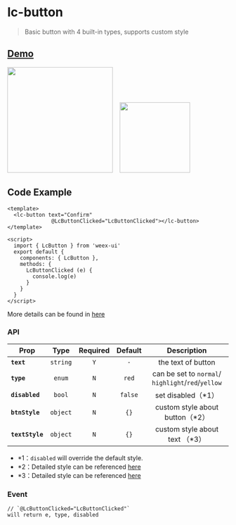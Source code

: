 # lc-button

> Basic button with 4 built-in types, supports custom style

## [Demo](https://h5.m.taobao.com/trip/wx-detection-demo/button/index.html?_wx_tpl=https%3A%2F%2Fh5.m.taobao.com%2Ftrip%2Fwx-detection-demo%2Fbutton%2Findex.weex.js)

<img src="https://img.alicdn.com/tfs/TB1aMRGhgvD8KJjy0FlXXagBFXa-562-1000.gif" width="240"/>&nbsp;&nbsp;&nbsp;&nbsp;<img src="https://img.alicdn.com/tfs/TB1b0tMhf6H8KJjy0FjXXaXepXa-200-200.png" width="160"/>

## Code Example

```vue
<template>
  <lc-button text="Confirm"
              @LcButtonClicked="LcButtonClicked"></lc-button>
</template>

<script>
  import { LcButton } from 'weex-ui'
  export default {
    components: { LcButton },
    methods: {
      LcButtonClicked (e) {
        console.log(e)
      }
    }
  }
</script>

```

More details can be found in [here](https://github.com/alibaba/weex-ui/blob/master/button/loading/index.vue)

### API
| Prop | Type | Required | Default | Description |
| ---- |:----:|:---:|:-------:| :----------:|
| **`text`** | `string` | `Y` | `-` | the text of button |
| **`type`** | `enum` | `N` | `red` | can be set to  `normal`/ `highlight`/`red`/`yellow` |
| **`disabled`** | `bool` | `N` | `false` | set disabled（*1） |
| **`btnStyle`** | `object` | `N` | `{}` | custom style about button（*2） |
| **`textStyle`** | `object` | `N` | `{}` | custom style about text （*3） |

- *1：`disabled` will override the default style.
- *2：Detailed style can be referenced [here](https://github.com/alibaba/weex-ui/blob/master/packages/lc-button/type.js)
- *3：Detailed style can be referenced [here](https://github.com/alibaba/weex-ui/blob/master/packages/lc-button/type.js)

### Event
```
// `@LcButtonClicked="LcButtonClicked"`
will return e, type, disabled
```
